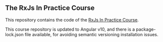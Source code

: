 
## The RxJs In Practice Course

This repository contains the code of the [RxJs In Practice Course](https://angular-university.io/course/rxjs-course).

This course repository is updated to Angular v10, and there is a  package-lock.json file available, for avoiding semantic versioning installation issues.

